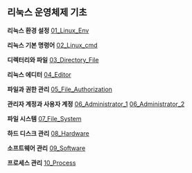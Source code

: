 ## 리눅스 운영체제 기초

**리눅스 환경 설정** [01_Linux_Env](https://github.com/hyunjung20222/TIL/blob/main/Linux/1_Linux_Env.md) 

**리눅스 기본 명령어** [02_Linux_cmd](https://github.com/hyunjung20222/TIL/blob/main/Linux/2_Linux_cmd.md)

**디렉터리와 파일** [03_Directory_File](https://github.com/hyunjung20222/TIL/blob/main/Linux/3_Directory_File.md)

**리눅스 에디터** [04_Editor](https://github.com/hyunjung20222/TIL/blob/main/Linux/4_Editor.md)

**파일과 권한 관리** [05_File_Authorization](https://github.com/hyunjung20222/TIL/blob/main/Linux/5_File_Authorization.md)

**관리자 계정과 사용자 계정** [06_Administrator_1](https://github.com/hyunjung20222/TIL/blob/main/Linux/6_Administrator_1.md) [06_Administrator_2](https://github.com/hyunjung20222/TIL/blob/main/Linux/6_Administrator_2.md)

**파일 시스템** [07_File_System](https://github.com/hyunjung20222/TIL/blob/main/Linux/7_File_System.md)

**하드 디스크 관리** [08_Hardware](https://github.com/hyunjung20222/TIL/blob/main/Linux/8_Hardware.md)

**소프트웨어 관리** [09_Software](https://github.com/hyunjung20222/TIL/blob/main/Linux/9_Software.md)

**프로세스 관리** [10_Process](https://github.com/hyunjung20222/TIL/blob/main/Linux/10_Process.md)